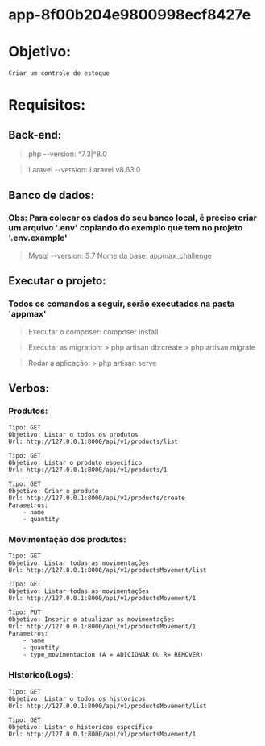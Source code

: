 # app-8f00b204e9800998ecf8427e

# Objetivo:
    Criar um controle de estoque

# Requisitos:

## Back-end:
> php --version: ^7.3|^8.0

> Laravel --version: Laravel v8.63.0

## Banco de dados:
### Obs: Para colocar os dados do seu banco local, é preciso criar um arquivo '.env' copiando do exemplo que tem no projeto '.env.example'

> Mysql --version: 5.7
> Nome da base: appmax_challenge

## Executar o projeto:

### Todos os comandos a seguir, serão executados na pasta 'appmax'

> Executar o composer:
> composer install

> Executar as migration:
    > php artisan db:create
    > php artisan migrate

> Rodar a aplicação:
    > php artisan serve

## Verbos: 

### Produtos:

    Tipo: GET
    Objetivo: Listar o todos os produtos
    Url: http://127.0.0.1:8000/api/v1/products/list
    
    Tipo: GET
    Objetivo: Listar o produto especifico
    Url: http://127.0.0.1:8000/api/v1/products/1
    
    Tipo: GET
    Objetivo: Criar o produto
    Url: http://127.0.0.1:8000/api/v1/products/create
    Parametros: 
        - name
        - quantity

### Movimentação dos produtos:

    Tipo: GET
    Objetivo: Listar todas as movimentações
    Url: http://127.0.0.1:8000/api/v1/productsMovement/list
    
    Tipo: GET
    Objetivo: Listar todas as movimentações
    Url: http://127.0.0.1:8000/api/v1/productsMovement/1
    
    Tipo: PUT
    Objetivo: Inserir e atualizar as movimentações
    Url: http://127.0.0.1:8000/api/v1/productsMovement/1
    Parametros: 
        - name
        - quantity
        - type_movimentacion (A = ADICIONAR OU R= REMOVER)
    
### Historico(Logs):
    Tipo: GET
    Objetivo: Listar o todos os historicos
    Url: http://127.0.0.1:8000/api/v1/productsMovement/list
    
    Tipo: GET
    Objetivo: Listar o historicos especifico
    Url: http://127.0.0.1:8000/api/v1/productsMovement/1
    
    
